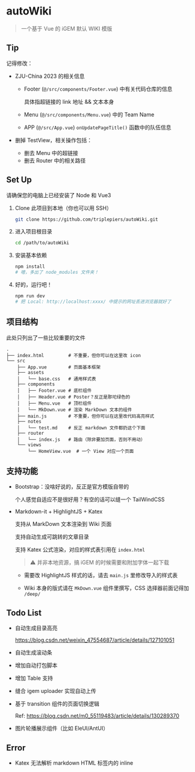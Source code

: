 # autoWiki
> 一个基于 Vue 的 iGEM 默认 WIKI 模版

## Tip

记得修改：

- ZJU-China 2023 的相关信息

  - Footer (`@/src/components/Footer.vue`) 中有关代码仓库的信息

    具体指超链接的 link 地址 && 文本本身

  - Menu (`@/src/components/Menu.vue`) 中的 Team Name

  - APP (`@/src/App.vue`) `onUpdatePageTitle()` 函数中的队伍信息

- 删掉 TestView，相关操作包括：

    - 删去 Menu 中的超链接
    - 删去 Router 中的相关路径

## Set Up

请确保您的电脑上已经安装了 Node 和 Vue3

1. Clone 此项目到本地（你也可以用 SSH）

    ```bash
    git clone https://github.com/triplepiers/autoWiki.git
    ```

2. 进入项目根目录

    ```bash
    cd /path/to/autoWiki
    ```

3. 安装基本依赖

    ```bash
    npm install 
    # 噫，多出了 node_modules 文件夹！
    ```

4. 好的，运行吧！

    ```bash
    npm run dev
    # 把 Local: http://localhost:xxxx/ 中提示的网址丢进浏览器就好了
    ```

## 项目结构
此处只列出了一些比较重要的文件

```
.
├── index.html         # 不重要，但你可以在这里改 icon
└── src
    ├── App.vue        # 页面基本框架
    ├── assets
    │   └── base.css   # 通用样式表
    ├── components
    │   ├── Footer.vue # 底栏组件
    │   ├── Header.vue # Poster？反正是那坨绿色的
    │   ├── Menu.vue   # 顶栏组件
    │   └── MkDown.vue # 渲染 MarkDown 文本的组件
    ├── main.js        # 不重要，但你可以在这里改代码高亮样式
    ├── notes          
    │   └── test.md    # 反正 markdown 文件都扔这个下面
    ├── router
    │   └── index.js   # 路由（除非要加页面，否则不用动）
    └── views
        └── HomeView.vue  # 一个 View 对应一个页面
```
## 支持功能

- Bootstrap：没啥好说的，反正是官方模版自带的

    个人感觉自适应不是很好用？有空的话可以缝一个 TailWindCSS

- Markdown-it + HighlightJS + Katex

    支持从 MarkDown 文本渲染到 Wiki 页面

    支持自动生成可跳转的文章目录

    支持 Katex 公式渲染，对应的样式表引用在 `index.html`

    > ⚠️ 并非本地资源，搞 iGEM 的时候需要和附加字体一起下载

    - 需要改 HighlightJS 样式的话，请去 `main.js` 里修改导入的样式表
   

    - Wiki 本身的版式请在 `MkDown.vue` 组件里撰写，CSS 选择器前面记得加 `/deep/`

## Todo List
- 自动生成目录高亮

    https://blog.csdn.net/weixin_47554687/article/details/127101051

- 自动生成滚动条
- 增加自动打包脚本
- 增加 Table 支持
- 缝合 igem uploader 实现自动上传
- 基于 transition 组件的页面切换逻辑

    Ref: https://blog.csdn.net/m0_55119483/article/details/130289370

- 图片轮播展示组件（比如 EleUI/AntUI）

## Error
- Katex 无法解析 markdown HTML 标签内的 inline